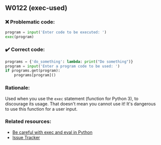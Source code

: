 ## W0122 (exec-used)

### :x: Problematic code:

```python
program = input('Enter code to be executed: ')
exec(program)
```

### :heavy_check_mark: Correct code:

```python
programs = {'do_something': lambda: print("Do something")}
program = input('Enter a program code to be used: ')
if programs.get(program):
    programs[program]()
```

### Rationale:

Used when you use the `exec` statement (function for Python 3), to discourage
its usage. That doesn't mean you cannot use it! It's dangerous to use this
function for a user input.

### Related resources:

- [Be careful with exec and eval in Python](https://lucumr.pocoo.org/2011/2/1/exec-in-python/)
- [Issue Tracker](https://github.com/PyCQA/pylint/issues?q=is%3Aissue+%22exec-used%22+OR+%22W0122%22)
